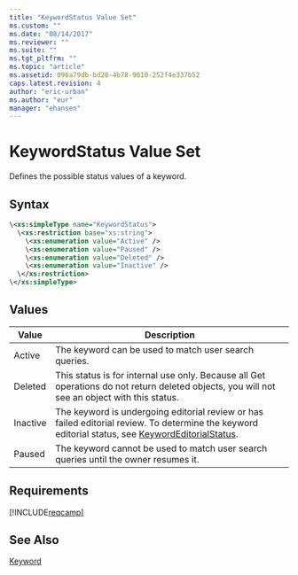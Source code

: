 ```yaml
---
title: "KeywordStatus Value Set"
ms.custom: ""
ms.date: "08/14/2017"
ms.reviewer: ""
ms.suite: ""
ms.tgt_pltfrm: ""
ms.topic: "article"
ms.assetid: 096a79db-bd28-4b78-9010-252f4e337b52
caps.latest.revision: 4
author: "eric-urban"
ms.author: "eur"
manager: "ehansen"
---
```

# KeywordStatus Value Set
Defines the possible status values of a keyword.

## Syntax

```xml
\<xs:simpleType name="KeywordStatus">
  \<xs:restriction base="xs:string">
    \<xs:enumeration value="Active" />
    \<xs:enumeration value="Paused" />
    \<xs:enumeration value="Deleted" />
    \<xs:enumeration value="Inactive" />
  \</xs:restriction>
\</xs:simpleType>
```

## Values

|Value|Description|
|---------|---------------|
|Active|The keyword can be used to match user search queries.|
|Deleted|This status is for internal use only. Because all Get operations do not return deleted objects, you will not see an object with this status.|
|Inactive|The keyword is undergoing editorial review or has failed editorial review. To determine the keyword editorial status, see [KeywordEditorialStatus](../campaign-api/keywordeditorialstatus-value-set.md).|
|Paused|The keyword cannot be used to match user search queries until the owner resumes it.|

## Requirements
[!INCLUDE[reqcamp](../campaign-api/includes/reqcamp.md)]
## See Also
[Keyword](../campaign-api/keyword-data-object.md)

